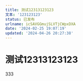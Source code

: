 ```yaml
---
title: 测试12313123123
文本: '123123123'
status: 已发布
urlname: icSAVGGmujSLVTjCWpxDXA
date: '2024-02-25 19:07:19'
updated: '2024-04-26 20:27:38'
---
```

# 测试12313123123

333
